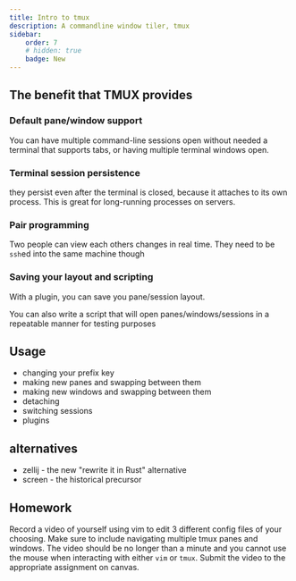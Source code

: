 ```yaml
---
title: Intro to tmux
description: A commandline window tiler, tmux
sidebar:
    order: 7
    # hidden: true
    badge: New
---
```


## The benefit that TMUX provides

### Default pane/window support
You can have multiple command-line sessions open without needed a terminal that supports tabs, or having multiple terminal windows open.

### Terminal session persistence
they persist even after the terminal is closed, because it attaches to its own process. This is great for long-running processes on servers.

### Pair programming
Two people can view each others changes in real time. They need to be `ssh`ed into the same machine though

### Saving your layout and scripting
With a plugin, you can save you pane/session layout.

You can also write a script that will open panes/windows/sessions in a repeatable manner for testing purposes

## Usage

* changing your prefix key
* making new panes and swapping between them
* making new windows and swapping between them
* detaching
* switching sessions
* plugins

## alternatives
* zellij - the new "rewrite it in Rust" alternative
* screen - the historical precursor

## Homework

Record a video of yourself using vim to edit 3 different config files of your choosing. Make sure to include navigating multiple tmux panes and windows. The video should be no longer than a minute and you cannot use the mouse when interacting with either `vim` or `tmux`. Submit the video to the appropriate assignment on canvas.
